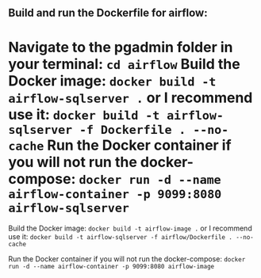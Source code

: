 ## Build and run the Dockerfile for airflow:
Navigate to the pgadmin folder in your terminal:
    `cd airflow`
Build the Docker image:
    `docker build -t airflow-sqlserver .`
or I recommend use it:
    `docker build -t airflow-sqlserver -f Dockerfile . --no-cache`
Run the Docker container if you will not run the docker-compose:
    `docker run -d --name airflow-container -p 9099:8080 airflow-sqlserver`
=======
Build the Docker image:
    `docker build -t airflow-image .`
or I recommend use it:
    `docker build -t airflow-sqlserver -f airflow/Dockerfile . --no-cache`

Run the Docker container if you will not run the docker-compose:
    `docker run -d --name airflow-container -p 9099:8080 airflow-image`